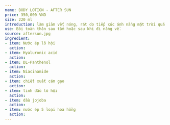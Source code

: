 ```yaml
---
name: BODY LOTION - AFTER SUN
price: 350,000 VND
size: 220 ml
introduction: làm giảm vết nóng, rát do tiếp xúc ánh nắng mặt trời quá lâu, giúp da nhả nắng, hồi phục nhanh sau khi phơi nắng, làm sáng da, mịn màng và căng mềm. Chất liệu lotion dưỡng lỏng nhẹ nhưng hiệu quả dưỡng ẩm mạnh mẽ, phù hợp với cả thời tiết lạnh, không mang lại cảm giác nhờn bí.
use: Bôi toàn thân sau tắm hoặc sau khi đi nắng về.
source: aftersun.jpg
ingredient: 
- item: Nước ép lô hội
  action: 
- item: Hyaluronic acid
  action: 
- item: DL-Panthenol
  action: 
- item: Niacinamide
  action: 
- item: chiết xuất cám gạo
  action: 
- item: tinh dầu lô hội
  action: 
- item: dầu jojoba
  action: 
- item: nước ép 5 loại hoa hồng
  action: 
---
```


